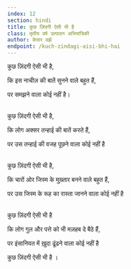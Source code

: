 ```yaml
---
index: 12
section: hindi
title: कुछ ज़िंदगी ऐसी भी है
class: तृतीय वर्ष उत्पादन अभियांत्रिकी
author: केदार वझे
endpoint: /kuch-zindagi-aisi-bhi-hai
---
```


कुछ ज़िंदगी ऐसी भी है,

कि इस नाचीज़ की बातें सुनने वाले बहुत हैं,

पर समझने वाला कोई नहीं है।<br><br>

कुछ ज़िंदगी ऐसी भी है,

कि लोग अक्सर तन्हाई की बातें करते हैं,

पर उस तन्हाई की वजह पूछने वाला कोई नहीं है<br><br>

कुछ ज़िंदगी ऐसी भी है,

कि चारों ओर जिस्म के मुख़्तार बनने वाले बहुत हैं,

पर उस जिस्म के रूह का रास्ता जानने वाला कोई नहीं है<br><br>

कुछ ज़िंदगी ऐसी भी है

कि लोग गुल और पत्ते को भी मज़हब दे बैठे हैं,

पर इंसानियत में खु़दा‌ ढूंढने वाला कोई नहीं है

कुछ ज़िंदगी ऐसी भी है ।<br><br>
